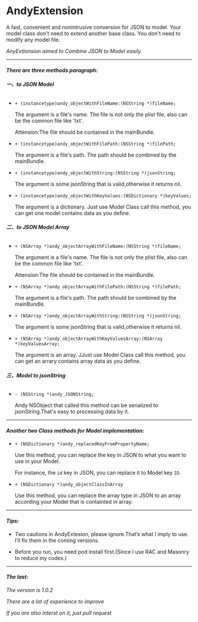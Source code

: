 # AndyExtension
A fast, convenient and nonintrusive conversion for JSON to model. Your model class don't need to extend another base class. You don't need to modify any model file.

_AnyExtionsion aimed to Combine JSON to Model easily._

---

#### __*There are three methods paragraph:*__

###### __一、to JSON Model__

- `+ (instancetype)andy_objectWithFileName:(NSString *)fileName;`

    The argument is a file's name. The file is not only the plist file, also can be the common file like 'txt'.

    Attension:The file should be contained in the mainBundle.


- `+ (instancetype)andy_objectWithFilePath:(NSString *)filePath;`

    The argument is a file's path. The path should be combined by the mainBundle.

- `+ (instancetype)andy_objectWithString:(NSString *)jsonString;`

    The argument is some jsonString that is valid,otherwise it returns nil.

- `+ (instancetype)andy_objectWithKeyValues:(NSDictionary *)keyValues;`

  The argument is a dictionary. Just use Model Class call this method, you can get one model contains data as you define.


###### __二、to JSON Model Array__

- `+ (NSArray *)andy_objectArrayWithFileName:(NSString *)fileName;`

    The argument is a file's name. The file is not only the plist file, also can be the common file like 'txt'.

    Attension:The file should be contained in the mainBundle.

- `+ (NSArray *)andy_objectArrayWithFilePath:(NSString *)filePath;`

    The argument is a file's path. The path should be combined by the mainBundle.

- `+ (NSArray *)andy_objectArrayWithString:(NSString *)jsonString;`

    The argument is some jsonString that is valid,otherwise it returns nil.

- `+ (NSArray *)andy_objectArrayWithKeyValuesArray:(NSArray *)keyValuesArray;
`

    The argument is an array. JJust use Model Class call this method, you can get an arrary contains array data as you define.

###### __三、Model to jsonString__

- `- (NSString *)andy_JSONString;`

    Andy NSObject that called this method can be serialized to jsonString.That's easy to  processing data by it.

---

#### __*Another two Class methods for Model implementation:*__

- `+ (NSDictionary *)andy_replacedKeyFromPropertyName;`

    Use this method, you can replace the key in JSON to what you want to use in your Model.

    For instance, the `id` key in JSON, you can replace it to Model key `ID`.

+ `+ (NSDictionary *)andy_objectClassInArray`

    Use this method, you can replace the array type in JSON to an array according your Model that is containted in array.

---

#### _**Tips:**_

- Two cautions in AndyExtesion, please ignore.That‘s what I imply to use. I’ll fix them in the coming versions.

- Before you run, you need pod install first.(Since I use RAC and Masonry to reduce my codes.)

---



#### __*The last:*__

_The version is 1.0.2_

_There are a lot of experience to improve_

_If you are also interst on it, just pull request_

